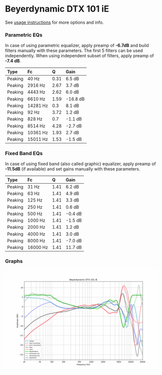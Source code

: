 # Beyerdynamic DTX 101 iE
See [usage instructions](https://github.com/jaakkopasanen/AutoEq#usage) for more options and info.

### Parametric EQs
In case of using parametric equalizer, apply preamp of **-6.7dB** and build filters manually
with these parameters. The first 5 filters can be used independently.
When using independent subset of filters, apply preamp of **-7.4 dB**.

| Type    | Fc       |    Q | Gain     |
|:--------|:---------|:-----|:---------|
| Peaking | 40 Hz    | 0.31 | 6.5 dB   |
| Peaking | 2916 Hz  | 2.67 | 3.7 dB   |
| Peaking | 4443 Hz  | 2.62 | 6.0 dB   |
| Peaking | 6610 Hz  | 1.59 | -16.8 dB |
| Peaking | 14281 Hz | 0.3  | 8.1 dB   |
| Peaking | 92 Hz    | 3.72 | 1.2 dB   |
| Peaking | 828 Hz   | 0.7  | -1.1 dB  |
| Peaking | 8514 Hz  | 4.28 | -2.7 dB  |
| Peaking | 10361 Hz | 1.93 | 2.7 dB   |
| Peaking | 15011 Hz | 1.53 | -1.5 dB  |

### Fixed Band EQs
In case of using fixed band (also called graphic) equalizer, apply preamp of **-11.5dB**
(if available) and set gains manually with these parameters.

| Type    | Fc       |    Q | Gain    |
|:--------|:---------|:-----|:--------|
| Peaking | 31 Hz    | 1.41 | 6.2 dB  |
| Peaking | 63 Hz    | 1.41 | 4.9 dB  |
| Peaking | 125 Hz   | 1.41 | 3.3 dB  |
| Peaking | 250 Hz   | 1.41 | 0.6 dB  |
| Peaking | 500 Hz   | 1.41 | -0.4 dB |
| Peaking | 1000 Hz  | 1.41 | -1.5 dB |
| Peaking | 2000 Hz  | 1.41 | 1.2 dB  |
| Peaking | 4000 Hz  | 1.41 | 3.0 dB  |
| Peaking | 8000 Hz  | 1.41 | -7.0 dB |
| Peaking | 16000 Hz | 1.41 | 11.7 dB |

### Graphs
![](./Beyerdynamic%20DTX%20101%20iE.png)